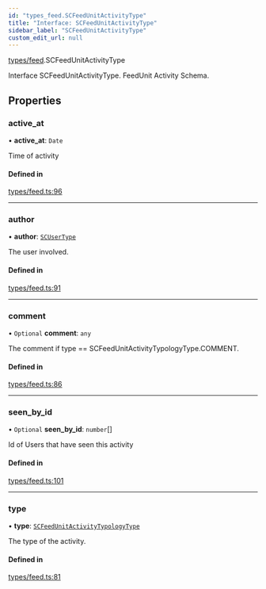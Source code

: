 ```yaml
---
id: "types_feed.SCFeedUnitActivityType"
title: "Interface: SCFeedUnitActivityType"
sidebar_label: "SCFeedUnitActivityType"
custom_edit_url: null
---
```


[types/feed](../modules/types_feed.md).SCFeedUnitActivityType

Interface SCFeedUnitActivityType.
FeedUnit Activity Schema.

## Properties

### active\_at

• **active\_at**: `Date`

Time of activity

#### Defined in

[types/feed.ts:96](https://github.com/selfcommunity/community-ui/blob/67100aa/packages/sc-core/src/types/feed.ts#L96)

___

### author

• **author**: [`SCUserType`](types_user.SCUserType.md)

The user involved.

#### Defined in

[types/feed.ts:91](https://github.com/selfcommunity/community-ui/blob/67100aa/packages/sc-core/src/types/feed.ts#L91)

___

### comment

• `Optional` **comment**: `any`

The comment if type ==  SCFeedUnitActivityTypologyType.COMMENT.

#### Defined in

[types/feed.ts:86](https://github.com/selfcommunity/community-ui/blob/67100aa/packages/sc-core/src/types/feed.ts#L86)

___

### seen\_by\_id

• `Optional` **seen\_by\_id**: `number`[]

Id of Users that have seen this activity

#### Defined in

[types/feed.ts:101](https://github.com/selfcommunity/community-ui/blob/67100aa/packages/sc-core/src/types/feed.ts#L101)

___

### type

• **type**: [`SCFeedUnitActivityTypologyType`](../enums/types_feed.SCFeedUnitActivityTypologyType.md)

The type of the activity.

#### Defined in

[types/feed.ts:81](https://github.com/selfcommunity/community-ui/blob/67100aa/packages/sc-core/src/types/feed.ts#L81)
